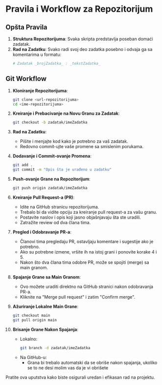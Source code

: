 # Pravila i Workflow za Repozitorijum

## Opšta Pravila

1. **Struktura Repozitorijuma**: Svaka skripta predstavlja poseban domaći zadatak. 
2. **Rad na Zadatku**: Svako radi svoj deo zadatka posebno i odvaja ga sa komentarima u formatu:
    ```python
    # Zadatak _brojZadatka_ : _tekstZadatka_
    ```

## Git Workflow

1. **Kloniranje Repozitorijuma**:
    ```bash
    git clone <url-repozitorijuma>
    cd <ime-repozitorijuma>
    ```

2. **Kreiranje i Prebacivanje na Novu Granu za Zadatak**:
    ```bash
    git checkout -b zadatak/imeZadatka
    ```

3. **Rad na Zadatku**: 
   - Pišite i menjajte kod kako je potrebno za vaš zadatak.
   - Redovno commit-ujte vaše promene sa smislenim porukama.

4. **Dodavanje i Commit-ovanje Promena**:
    ```bash
    git add .
    git commit -m "Opis šta je urađeno u zadatku"
    ```

5. **Push-ovanje Grane na Repozitorijum**:
    ```bash
    git push origin zadatak/imeZadatka
    ```

6. **Kreiranje Pull Request-a (PR)**:
   - Idite na GitHub stranicu repozitorijuma.
   - Trebalo bi da vidite opciju za kreiranje pull request-a za vašu granu.
   - Postavite naslov i opis koji jasno objašnjavaju šta ste uradili.
   - Zatražite review od dva člana tima.

7. **Pregled i Odobravanje PR-a**:
   - Članovi tima pregledaju PR, ostavljaju komentare i sugestije ako je potrebno.
   - Ako su potrebne izmene, vršite ih na istoj grani i ponovite korake 4 i 5.
   - Nakon što dva člana tima odobre PR, može se spojiti (merge) sa main granom.

8. **Spajanje Grane sa Main Granom**:
   - Ovo možete uraditi direktno na GitHub stranici nakon odobravanja PR-a.
   - Kliknite na "Merge pull request" i zatim "Confirm merge".

9. **Ažuriranje Lokalne Main Grane**:
    ```bash
    git checkout main
    git pull origin main
    ```

10. **Brisanje Grane Nakon Spajanja**:
    - Lokalno:
      ```bash
      git branch -d zadatak/imeZadatka
      ```
    - Na GitHub-u:
      - Grana bi trebalo automatski da se obriše nakon spajanja, ukoliko se to ne desi molim vas da je vi obrišete
   
Pratite ova uputstva kako biste osigurali uredan i efikasan rad na projektu.
